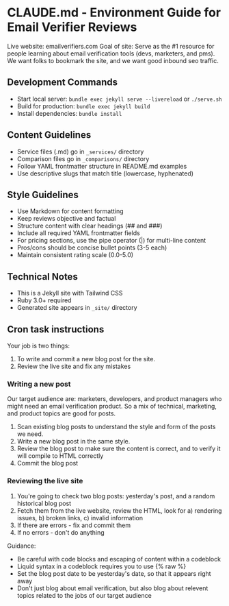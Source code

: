# CLAUDE.md - Environment Guide for Email Verifier Reviews

Live website: emailverifiers.com
Goal of site: Serve as the #1 resource for people learning about email verification tools (devs, marketers, and pms). We want folks to bookmark the site, and we want good inbound seo traffic.

## Development Commands
- Start local server: `bundle exec jekyll serve --livereload` or `./serve.sh`
- Build for production: `bundle exec jekyll build`
- Install dependencies: `bundle install`

## Content Guidelines
- Service files (.md) go in `_services/` directory
- Comparison files go in `_comparisons/` directory
- Follow YAML frontmatter structure in README.md examples
- Use descriptive slugs that match title (lowercase, hyphenated)

## Style Guidelines
- Use Markdown for content formatting
- Keep reviews objective and factual
- Structure content with clear headings (## and ###)
- Include all required YAML frontmatter fields
- For pricing sections, use the pipe operator (|) for multi-line content
- Pros/cons should be concise bullet points (3-5 each)
- Maintain consistent rating scale (0.0-5.0)

## Technical Notes
- This is a Jekyll site with Tailwind CSS
- Ruby 3.0+ required
- Generated site appears in `_site/` directory


## Cron task instructions

Your job is two things:
1. To write and commit a new blog post for the site.
2. Review the live site and fix any mistakes


### Writing a new post
Our target audience are: marketers, developers, and product managers who might need an email verification product. So a mix of technical, marketing, and product topics are good for posts.

1. Scan existing blog posts to understand the style and form of the posts we need.
2. Write a new blog post in the same style.
3. Review the blog post to make sure the content is correct, and to verify it will compile to HTML correctly
4. Commit the blog post

### Reviewing the live site
1. You're going to check two blog posts: yesterday's post, and a random historical blog post
2. Fetch them from the live website, review the HTML, look for a) rendering issues, b) broken links, c) invalid information
3. If there are errors - fix and commit them
4. If no errors - don't do anything

Guidance:
- Be careful with code blocks and escaping of content within a codeblock
- Liquid syntax in a codeblock requires you to use {% raw %}
- Set the blog post date to be yesterday's date, so that it appears right away
- Don't just blog about email verification, but also blog about relevent topics related to the jobs of our target audience

